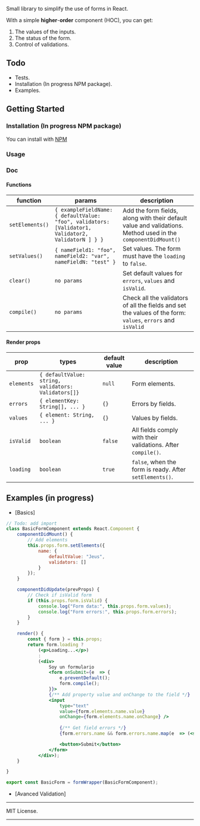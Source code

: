   
Small library to simplify the use of forms in React.

With a simple **higher**-**order** component (HOC), you can get:
1.  The values ​​of the inputs.
2.  The status of the form.
3.  Control of validations.

## Todo
- Tests.
- Installation (In progress NPM package).
- Examples.

## Getting Started

### Installation (In progress NPM package)
You can install with [NPM](https://npmjs.com/)

### Usage


### Doc
#### Functions
| function | params | description |
|--|--|--|
| `setElements()` | `{ exampleFieldName: { defaultValue: "foo", validators: [Validator1, Validator2, ValidatorN ] } }` | Add the form fields, along with their default value and validations. Method used in the `componentDidMount()` |
| `setValues()` | `{ nameField1: "foo", nameField2: "var", nameFieldN: "test" }` | Set values. The form must have the `loading` to `false`. |
| `clear()` | `no params` | Set default values ​​for `errors`, `values` ​​and `isValid`.
| `compile()` | `no params` | Check all the validators of all the fields and set the values ​​of the form: `values`, `errors` and `isValid`

#### Render props
| prop | types | default value | description |
|--|--|--|--|
| `elements` | `{ defaultValue: string, validators: Validators[]}` | `null` | Form elements. |
| `errors` | `{ elementKey: String[], ... }` | `{}` | Errors by fields. |
| `values` | `{ element: String, ... }` | `{}` | Values by fields. |
| `isValid` | `boolean` | `false`| All fields comply with their validations. After `compile()`. |
| `loading` | `boolean` | `true` | `false`, when the form is ready. After `setElements()`.|

## Examples (in progress)

* [Basics]
```jsx
// Todo: add import
class BasicFormComponent extends React.Component {
	componentDidMount() {
		// Add elements
		this.props.form.setElements({
			name: {
				defaultValue: "Jeus",
				validators: []
			}
		});
	}

	componentDidUpdate(prevProps) {
		// Check if isValid form
		if (this.props.form.isValid) {
			console.log("Form data:", this.props.form.values);
			console.log("Form errors:", this.props.form.errors);
		}
	}

	render() {
		const { form } = this.props;
		return form.loading ?
            (<p>Loading...</p>)
            :
            (<div>
                Soy un formulario
                <form onSubmit={e  => {
                    e.preventDefault();
                    form.compile();
                }}>
                {/** Add property value and onChange to the field */}
                <input 
                    type="text"
                    value={form.elements.name.value}
                    onChange={form.elements.name.onChange} />
                    
                    {/** Get field errors */}
                    {form.errors.name && form.errors.name.map(e  => (<span  key={e}  style={{color:  "red"}}>{e}</span>))}

                    <button>Submit</button>
                </form>
            </div>);
	}

}

export const BasicForm = formWrapper(BasicFormComponent);
```
* [Avanced Validation]


---

MIT License.

---
